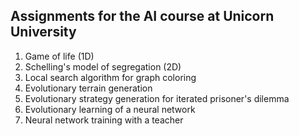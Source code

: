 ## Assignments for the AI course at Unicorn University
1. Game of life (1D)
2. Schelling's model of segregation (2D)
3. Local search algorithm for graph coloring
4. Evolutionary terrain generation
5. Evolutionary strategy generation for iterated prisoner's dilemma
6. Evolutionary learning of a neural network
7. Neural network training with a teacher
